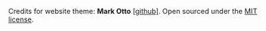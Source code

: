 Credits for website theme: __Mark Otto__ [[github]](https://github.com/mdo). Open sourced under the [MIT license](LICENSE.md).
